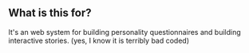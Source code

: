## What is this for?
It's an web system for building personality questionnaires and building interactive stories. (yes, I know it is terribly bad coded)
